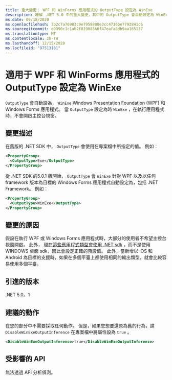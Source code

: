```yaml
---
title: 重大變更： WPF 和 WinForms 應用程式的 OutputType 設定為 WinExe
description: 瞭解 .NET 5.0 中的重大變更，其中的 OutputType 會自動設定為 WinExe，以供 Windows Forms apps 之用。
ms.date: 09/18/2020
ms.openlocfilehash: 7b2c7a76983c9e7958808e3cc4716be7792841c6
ms.sourcegitcommit: d0990c1c1ab2f81908360f47eafa8db9aa165137
ms.translationtype: MT
ms.contentlocale: zh-TW
ms.lasthandoff: 12/15/2020
ms.locfileid: "97513181"
---
```

# <a name="outputtype-set-to-winexe-for-wpf-and-winforms-apps"></a>適用于 WPF 和 WinForms 應用程式的 OutputType 設定為 WinExe

`OutputType` 會自動設為， `WinExe` Windows Presentation Foundation (WPF) 和 Windows Forms 應用程式。 當 `OutputType` 設定為時 `WinExe` ，在執行應用程式時，不會開啟主控台視窗。

## <a name="change-description"></a>變更描述

在舊版的 .NET SDK 中， `OutputType` 會使用在專案檔中所指定的值。 例如︰

```xml
<PropertyGroup>
  <OutputType>Exe</OutputType>
</PropertyGroup>
```

從 .NET SDK 的5.0.1 版開始， `OutputType` 會 `WinExe` 針對 WPF 以及以任何 framework 版本為目標的 Windows Forms 應用程式自動設定為，包括 .NET Framework。 例如︰

```xml
<PropertyGroup>
  <OutputType>WinExe</OutputType>
</PropertyGroup>
```

## <a name="reason-for-change"></a>變更的原因

假設在執行 WPF 或 Windows Forms 應用程式時，大部分的使用者不希望主控台視窗開啟。 此外， [現在這些應用程式類型會使用 .NET sdk](sdk-and-target-framework-change.md) ，而不是使用 WINDOWS 桌面 sdk，因此會設定正確的預設值。 此外，當新增以 iOS 和 Android 為目標的支援時，如果在多個平臺上都使用相同的輸出類型，就會比較容易使用多個平臺。

## <a name="version-introduced"></a>引進的版本

.NET 5.0。1

## <a name="recommended-action"></a>建議的動作

在您的部分中不需要採取任何動作。 但是，如果您想要還原為舊的行為，請 `DisableWinExeOutputInference` 在專案檔中將屬性設為 `true` 。

```xml
<DisableWinExeOutputInference>true</DisableWinExeOutputInference>
```

## <a name="affected-apis"></a>受影響的 API

無法透過 API 分析偵測。

<!--

### Affected APIs

Not detectable via API analysis.

### Category

- Windows Forms
- Windows Presentation Framework (WPF)

-->
